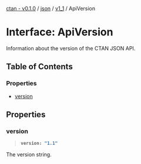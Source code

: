 [ctan - v0.1.0](../README.md) / [json](../modules/json.md) / [v1\_1](../modules/json.v1_1.md) / ApiVersion

# Interface: ApiVersion

Information about the version of the CTAN JSON API.

## Table of Contents

### Properties

- [version](json.v1_1.ApiVersion.md#version)

## Properties

### version

> <b>
>
> ```typescript
> version: "1.1"
> ```
>
> </b>

The version string.

<dl>

</dl>
